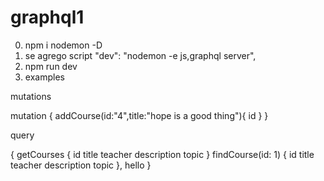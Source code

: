 # graphql1

0. npm i nodemon -D
1. se agrego script "dev": "nodemon -e js,graphql server",
2. npm run dev
3. examples

mutations

mutation {
  addCourse(id:"4",title:"hope is a good thing"){
    id
  }
}


query

{
  getCourses {
    id
    title
    teacher
    description
    topic
  }
  findCourse(id: 1) {
    id
    title
    teacher
    description
    topic
  },
  hello
}
